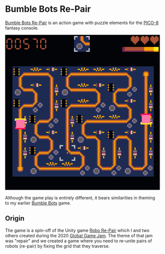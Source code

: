 Bumble Bots Re-Pair
===================

[Bumble Bots Re-Pair][] is an action game with puzzle elements for the [PICO-8][] fantasy console.

![Screenshot of level "No Choice"](Screenshot.png)

Although the game play is entirely different, it bears similarities in theming to my earlier [Bumble Bots] game.

Origin
------
The game is a spin-off of the Unity game [Robo Re-Pair][] which I and two others created during the 2020 [Global Game Jam][].
The theme of that jam was "repair" and we created a game where you need to re-unite pairs of
robots (re-pair) by fixing the grid that they traverse.

[PICO-8]: https://www.lexaloffle.com/pico-8.php
[Bumble Bots]: https://bonsma.home.xs4all.nl/Games/BumbleBots
[Bumble Bots Re-Pair]: https://bonsma.home.xs4all.nl/Games/BumbleBotsRepair
[Robo Re-Pair]: https://globalgamejam.org/2020/games/robot-re-pair-3
[Global Game Jam]: https://globalgamejam.org
